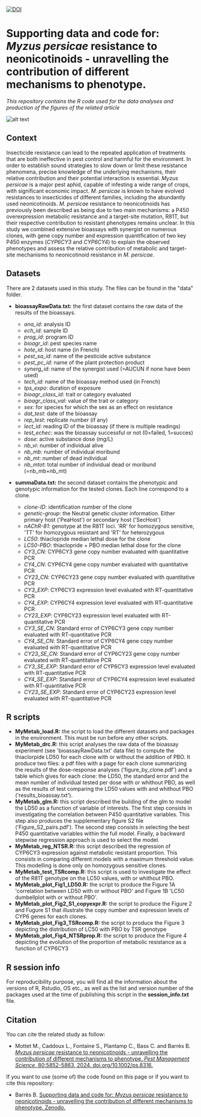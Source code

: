 [![DOI](https://zenodo.org/badge/DOI/10.5281/zenodo.10960421.svg)](https://doi.org/10.5281/zenodo.10960421)

# Supporting data and code for: *Myzus persicae* resistance to neonicotinoids - unravelling the contribution of different mechanisms to phenotype.
*This repository contains the R code used for the data analyses and production of the figures of the related article*

![alt text](https://db3pap005files.storage.live.com/y4mDlIdRciVaiIk5fs2Dl1bMvduiUuhuSt5MaPMCfoKs6iG_Wv1pzwiD5bzqd8Cc0khCc3R2vKX_Dy0G7SA_ZAKBkK7Z6ErM82rmN0PBrGVhi5J_X1MgkOaWnPbpG-9XsdJlQBP_EH7NkxoujphX2IPsmmx_-znhZq-RUVToP9UaiIKUqIxeI-bNseRTtwMZXvy?width=1584&height=588&cropmode=none)


## Context
Insecticide resistance can lead to the repeated application of treatments that are both ineffective in pest control and harmful for the environment. In order to establish sound strategies to slow down or limit these resistance phenomena, precise knowledge of the underlying mechanisms, their relative contribution and their potential interaction is essential. *Myzus persicae* is a major pest aphid, capable of infesting a wide range of crops, with significant economic impact. *M. persicae* is known to have evolved resistances to insecticides of different families, including the abundantly used neonicotinoids. *M. persicae* resistance to neonicotinoids has previously been described as being due to two main mechanisms: a P450 overexpression metabolic resistance and a target-site mutation, R81T, but their respective contribution to resistant phenotypes remains unclear. In this study we combined extensive bioassays with synergist on numerous clones, with gene copy number and expression quantification of two key P450 enzymes (*CYP6CY3* and *CYP6CY4*) to explain the observed phenotypes and assess the relative contribution of metabolic and target-site mechanisms to neonicotinoid resistance in *M. persicae*.


## Datasets
There are 2 datasets used in this study. The files can be found in the "data" folder. 

+ **bioassayRawData.txt:** the first dataset contains the raw data of the results of the bioassays. 
  + *ana_id*: analysis ID
  + *ech_id*: sample ID
  + *prog_id*: program ID
  + *bioagr_id*: pest species name
  + *hote_id*: host name (in French)
  + *pest_sa_id*: name of the pesticide active substance
  + *pest_pc_id*: name of the plant protection product
  + *synerg_id*: name of the synergist used (=AUCUN if none have been used)
  + *tech_id*: name of the bioassay method used (in French)
  + *tps_expo*: duration of exposure
  + *bioagr_class_id*: trait or category evaluated
  + *bioagr_class_val*: value of the trait or category
  + *sex*: for species for which the sex as an effect on resistance
  + *dat_test*: date of the bioassay
  + *rep_test*: replicate number (if any)
  + *lect_id*: reading ID of the bioassay (if there is multiple readings)
  + *test_echec*: was the bioassay successful or not (0=failed, 1=succes)
  + *dose*: active substance dose (mg/L)
  + *nb_vi*: number of individual alive
  + *nb_mb*: number of individual moribund
  + *nb_mt*: number of dead individual
  + *nb_mtot*: total number of individual dead or moribund (=nb_mb+nb_mt)

+ **summaData.txt:** the second dataset contains the phenotypic and genotypic information for the tested clones. Each line correspond to a clone. 
  + *clone-ID*: identification number of the clone
  + *genetic-group*: the Neutral genetic cluster information. Either primary host ('PeaHost') or secondary host ('SecHost')
  + *nAChR-81*: genotype at the R81T loci. 'RR' for homozygous sensitive, 'TT' for homozygous resistant and 'RT' for heterozygous
  + *LC50*: thiaclopride median lethal dose for the clone
  + *LC50-PBO*: thiaclopride + PBO median lethal dose for the clone
  + *CY3_CN*: CYP6CY3 gene copy number evaluated with quantitative PCR
  + *CY4_CN*: CYP6CY4 gene copy number evaluated with quantitative PCR
  + *CY23_CN*: CYP6CY23 gene copy number evaluated with quantitative PCR
  + *CY3_EXP*: CYP6CY3 expression level evaluated with RT-quantitative PCR
  + *CY4_EXP*: CYP6CY4 expression level evaluated with RT-quantitative PCR
  + *CY23_EXP*: CYP6CY23 expression level evaluated with RT-quantitative PCR
  + *CY3_SE_CN*: Standard error of CYP6CY3 gene copy number evaluated with RT-quantitative PCR
  + *CY4_SE_CN*: Standard error of CYP6CY4 gene copy number evaluated with RT-quantitative PCR
  + *CY23_SE_CN*: Standard error of CYP6CY23 gene copy number evaluated with RT-quantitative PCR
  + *CY3_SE_EXP*: Standard error of CYP6CY3 expression level evaluated with RT-quantitative PCR
  + *CY4_SE_EXP*: Standard error of CYP6CY4 expression level evaluated with RT-quantitative PCR
  + *CY23_SE_EXP*: Standard error of CYP6CY23 expression level evaluated with RT-quantitative PCR


## R scripts
+ **MyMetab_load.R:** the script to load the different datasets and packages in the environment. This must be run before any other scripts. 
+ **MyMetab_drc.R:** this script analyses the raw data of the bioassay experiment (see 'bioassayRawData.txt' data file) to compute the thiaclorpide LD50 for each clone with or without the addition of PBO. It produce two files: a pdf files with a page for each clone summarizing the results of the dose-response analyses ('figure_by_clone.pdf') and a table which gives for each clone: the LD50, the standard error and the mean number of individual tested per dose with or whithout PBO, as well as the results of test comparing the LD50 values with and whithout PBO ('results_bioassay.txt').
+ **MyMetab_glm.R:** this script described the building of the glm to model the LD50 as a function of variable of interests. The first step consists in investigating the correlation between P450 quantitative variables. This step also produces the supplementary figure S2 file ('Figure_S2_pairs.pdf'). The second step consists in selecting the best P450 quantitative variables within the full model. Finally, a backward stepwise regression approach is used to select the model. 
+ **MyMetab_reg_NTSR.R:** this script described the regression of CYP6CY3 expression against metabolic resistant proportion. This consists in comparing different models with a maximum threshold value. This modelling is done only on homozygous sensitive clones. 
+ **MyMetab_test_TSRcomp.R:** this script is used to investigate the effect of the R81T genotype on the LC50 values, with or whithout PBO. 
+ **MyMetab_plot_Fig1_LD50.R:** the script to produce the Figure 1A 'correlation between LD50 with or without PBO' and Figure 1B 'LC50 dumbellplot with or without PBO'. 
+ **MyMetab_plot_Fig2_S1_copyexpr.R:** the script to produce the Figure 2 and Fugure S1 that illustrate the copy number and expression levels of CYP6 genes for each clones. 
+ **MyMetab_plot_Fig3_TSRcomp.R:** the script to produce the Figure 3 depicting the distribution of LC50 with PBO by TSR genotype
+ **MyMetab_plot_Fig4_NTSRprop.R:** the script to produce the Figure 4 depicting the evolution of the proportion of metabolic resistance as a function of CYP6CY3


## R session info
For reproducibility purpose, you will find all the information about the versions of R, Rstudio, OS etc., as well as the list and version number of the packages used at the time of publishing this script in the **session_info.txt** file.


## Citation
You can cite the related study as follow: 
+ Mottet M., Caddoux L., Fontaine S., Plantamp C., Bass C. and Barrès B. [*Myzus persicae* resistance to neonicotinoids - unravelling the contribution of different mechanisms to phenotype. *Pest Management Science*, 80:5852-5863, 2024. doi.org/10.1002/ps.8316.](https://doi.org/10.1002/ps.8316)
 

If you want to use (some of) the code found on this page or if you want to cite this repository: 
+ Barrès B. [Supporting data and code for: *Myzus persicae* resistance to neonicotinoids - unravelling the contribution of different mechanisms to phenotype. Zenodo.](https://doi.org/10.5281/zenodo.10960421)